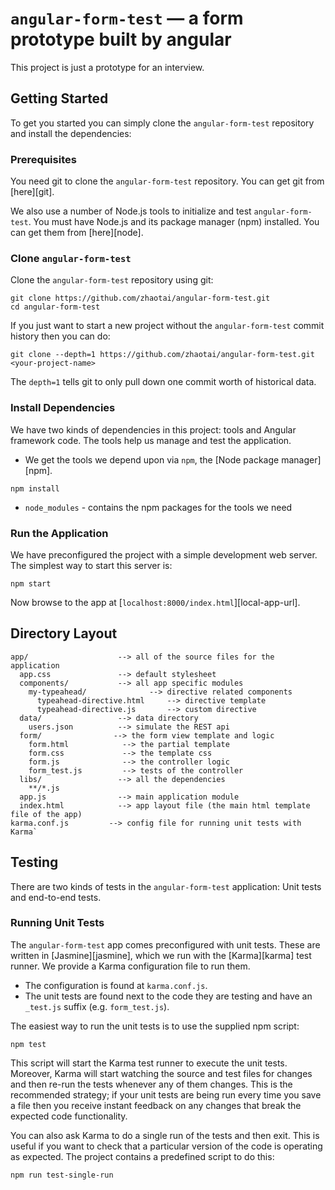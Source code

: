 # `angular-form-test` — a form prototype built by angular

This project is just a prototype for an interview.


## Getting Started

To get you started you can simply clone the `angular-form-test` repository and install the dependencies:

### Prerequisites

You need git to clone the `angular-form-test` repository. You can get git from [here][git].

We also use a number of Node.js tools to initialize and test `angular-form-test`. You must have Node.js
and its package manager (npm) installed. You can get them from [here][node].

### Clone `angular-form-test`

Clone the `angular-form-test` repository using git:

```
git clone https://github.com/zhaotai/angular-form-test.git
cd angular-form-test
```

If you just want to start a new project without the `angular-form-test` commit history then you can do:

```
git clone --depth=1 https://github.com/zhaotai/angular-form-test.git <your-project-name>
```

The `depth=1` tells git to only pull down one commit worth of historical data.

### Install Dependencies

We have two kinds of dependencies in this project: tools and Angular framework code. The tools help
us manage and test the application.

* We get the tools we depend upon via `npm`, the [Node package manager][npm].

```
npm install
```

* `node_modules` - contains the npm packages for the tools we need

### Run the Application

We have preconfigured the project with a simple development web server. The simplest way to start
this server is:

```
npm start
```

Now browse to the app at [`localhost:8000/index.html`][local-app-url].


## Directory Layout

```
app/                    --> all of the source files for the application
  app.css               --> default stylesheet
  components/           --> all app specific modules
    my-typeahead/              --> directive related components
      typeahead-directive.html     --> directive template
      typeahead-directive.js       --> custom directive
  data/                 --> data directory
    users.json          --> simulate the REST api
  form/                --> the form view template and logic
    form.html            --> the partial template
    form.css             --> the template css
    form.js              --> the controller logic
    form_test.js         --> tests of the controller
  libs/                 --> all the dependencies
    **/*.js
  app.js                --> main application module
  index.html            --> app layout file (the main html template file of the app)
karma.conf.js         --> config file for running unit tests with Karma`
```


## Testing

There are two kinds of tests in the `angular-form-test` application: Unit tests and end-to-end tests.

### Running Unit Tests

The `angular-form-test` app comes preconfigured with unit tests. These are written in [Jasmine][jasmine],
which we run with the [Karma][karma] test runner. We provide a Karma configuration file to run them.

* The configuration is found at `karma.conf.js`.
* The unit tests are found next to the code they are testing and have an `_test.js` suffix (e.g.
  `form_test.js`).

The easiest way to run the unit tests is to use the supplied npm script:

```
npm test
```

This script will start the Karma test runner to execute the unit tests. Moreover, Karma will start
watching the source and test files for changes and then re-run the tests whenever any of them
changes.
This is the recommended strategy; if your unit tests are being run every time you save a file then
you receive instant feedback on any changes that break the expected code functionality.

You can also ask Karma to do a single run of the tests and then exit. This is useful if you want to
check that a particular version of the code is operating as expected. The project contains a
predefined script to do this:

```
npm run test-single-run
```
